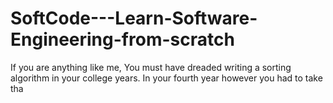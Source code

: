 # SoftCode---Learn-Software-Engineering-from-scratch
If you are anything like me, You must have dreaded writing a sorting algorithm in your college years. In your fourth year however you had to take tha
